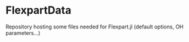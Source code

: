 # FlexpartData
Repository hosting some files needed for Flexpart.jl (default options, OH parameters...)
